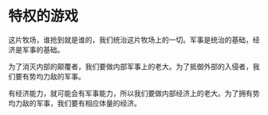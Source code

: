 # 特权的游戏

这片牧场，谁抢到就是谁的，我们统治这片牧场上的一切。军事是统治的基础，经济是军事的基础。

为了消灭内部的颠覆者，我们要做内部军事上的老大。为了抵御外部的入侵者，我们要有势均力敌的军事。

有经济能力，就可能会有军事能力，所以我们要做内部经济上的老大。为了拥有势均力敌的军事，我们要有相应体量的经济。
